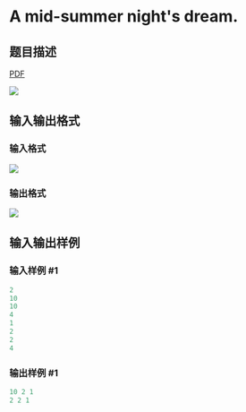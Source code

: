 # A mid-summer night&#039;s dream.

## 题目描述

[problemUrl]: https://uva.onlinejudge.org/index.php?option=com_onlinejudge&Itemid=8&category=12&page=show_problem&problem=998

[PDF](https://uva.onlinejudge.org/external/100/p10057.pdf)

![](https://cdn.luogu.com.cn/upload/vjudge_pic/UVA10057/947458f2087a5252ca830a457cfe5689ed830a3d.png)

## 输入输出格式

### 输入格式

![](https://cdn.luogu.com.cn/upload/vjudge_pic/UVA10057/fa50d9ea1fff2e515c977faca9b87506f225d357.png)

### 输出格式

![](https://cdn.luogu.com.cn/upload/vjudge_pic/UVA10057/035cbde8f68aef8ddaff19a99684c3a3d8847bde.png)

## 输入输出样例

### 输入样例 #1

```cpp
2
10
10
4
1
2
2
4
```


### 输出样例 #1

```cpp
10 2 1
2 2 1
```


